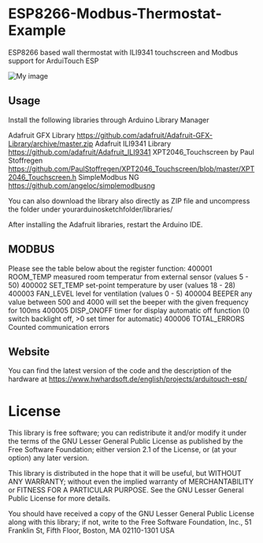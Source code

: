 # ESP8266-Modbus-Thermostat-Example
ESP8266 based wall thermostat with ILI9341 touchscreen and Modbus support for ArduiTouch ESP  

![My image](https://i.pinimg.com/564x/f1/7e/0f/f17e0fb9de3552c1c893d19d422fd41a.jpg)

## Usage

Install the following libraries through Arduino Library Manager

Adafruit GFX Library https://github.com/adafruit/Adafruit-GFX-Library/archive/master.zip
Adafruit ILI9341 Library https://github.com/adafruit/Adafruit_ILI9341
XPT2046_Touchscreen by Paul Stoffregen https://github.com/PaulStoffregen/XPT2046_Touchscreen/blob/master/XPT2046_Touchscreen.h 
SimpleModbus NG https://github.com/angeloc/simplemodbusng

You can also download the library also directly as ZIP file and uncompress the folder under yourarduinosketchfolder/libraries/   

After installing the Adafruit libraries, restart the Arduino IDE. 

## MODBUS

Please see the table below about the register function:
400001  ROOM_TEMP     measured room temperatur from external sensor (values 5 - 50) 
400002  SET_TEMP      set-point temperature by user (values 18 - 28) 
400003  FAN_LEVEL     level for ventilation (values 0 - 5) 
400004  BEEPER        any value between 500 and 4000 will set the beeper with the given frequency for 100ms 
400005  DISP_ONOFF    timer for display automatic off function (0 switch backlight off, >0 set timer for automatic) 
400006  TOTAL_ERRORS  Counted communication errors


## Website

You can find the latest version of the code and the description of the hardware at
https://www.hwhardsoft.de/english/projects/arduitouch-esp/

# License

This library is free software; you can redistribute it and/or
modify it under the terms of the GNU Lesser General Public
License as published by the Free Software Foundation; either
version 2.1 of the License, or (at your option) any later version.

This library is distributed in the hope that it will be useful,
but WITHOUT ANY WARRANTY; without even the implied warranty of
MERCHANTABILITY or FITNESS FOR A PARTICULAR PURPOSE.  See the GNU
Lesser General Public License for more details.

You should have received a copy of the GNU Lesser General Public
License along with this library; if not, write to the Free Software
Foundation, Inc., 51 Franklin St, Fifth Floor, Boston, MA  02110-1301  USA 
